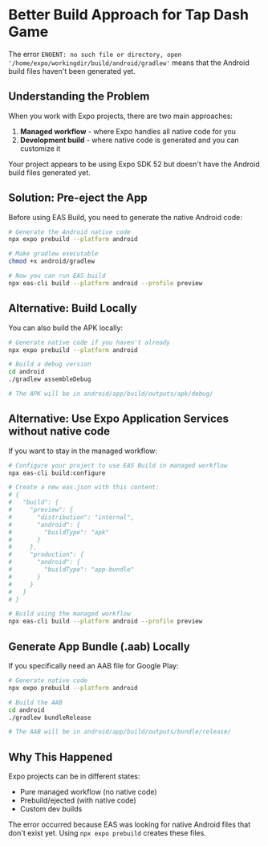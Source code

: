 # Better Build Approach for Tap Dash Game

The error `ENOENT: no such file or directory, open '/home/expo/workingdir/build/android/gradlew'` means that the Android build files haven't been generated yet. 

## Understanding the Problem

When you work with Expo projects, there are two main approaches:

1. **Managed workflow** - where Expo handles all native code for you
2. **Development build** - where native code is generated and you can customize it

Your project appears to be using Expo SDK 52 but doesn't have the Android build files generated yet.

## Solution: Pre-eject the App

Before using EAS Build, you need to generate the native Android code:

```bash
# Generate the Android native code
npx expo prebuild --platform android

# Make gradlew executable
chmod +x android/gradlew

# Now you can run EAS build
npx eas-cli build --platform android --profile preview
```

## Alternative: Build Locally

You can also build the APK locally:

```bash
# Generate native code if you haven't already
npx expo prebuild --platform android

# Build a debug version
cd android
./gradlew assembleDebug

# The APK will be in android/app/build/outputs/apk/debug/
```

## Alternative: Use Expo Application Services without native code

If you want to stay in the managed workflow:

```bash
# Configure your project to use EAS Build in managed workflow
npx eas-cli build:configure

# Create a new eas.json with this content:
# {
#   "build": {
#     "preview": {
#       "distribution": "internal",
#       "android": {
#         "buildType": "apk"
#       }
#     },
#     "production": {
#       "android": {
#         "buildType": "app-bundle"
#       }
#     }
#   }
# }

# Build using the managed workflow
npx eas-cli build --platform android --profile preview
```

## Generate App Bundle (.aab) Locally

If you specifically need an AAB file for Google Play:

```bash
# Generate native code
npx expo prebuild --platform android

# Build the AAB
cd android
./gradlew bundleRelease

# The AAB will be in android/app/build/outputs/bundle/release/
```

## Why This Happened

Expo projects can be in different states:
- Pure managed workflow (no native code)
- Prebuild/ejected (with native code)
- Custom dev builds

The error occurred because EAS was looking for native Android files that don't exist yet. Using `npx expo prebuild` creates these files.
